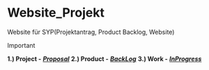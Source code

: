 # Website_Projekt

Website für SYP(Projektantrag, Product Backlog, Website)

> [!IMPORTANT]
> **1.) Project -** [***Proposal***](projectProposal.md)
> **2.) Product -** [***BackLog***](productBacklog.md)
> **3.) Work -** [***InProgress***](blank)